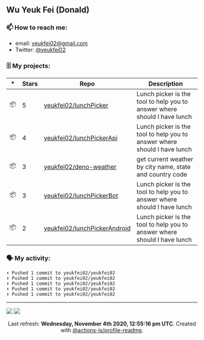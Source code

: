 ## Wu Yeuk Fei (Donald)

### 📫 How to reach me:

- email: [yeukfei02@gmail.com](yeukfei02@gmail.com)
- Twitter: [@yeukfei02](https://twitter.com/yeukfei02)

### 🗄 My projects:

|*|Stars|Repo|Description|
|---|---|---|---|
| 📦 | 5 | [yeukfei02/lunchPicker](https://github.com/yeukfei02/lunchPicker) | Lunch picker is the tool to help you to answer where should I have lunch |
| 📦 | 4 | [yeukfei02/lunchPickerApi](https://github.com/yeukfei02/lunchPickerApi) | Lunch picker is the tool to help you to answer where should I have lunch |
| 📦 | 3 | [yeukfei02/deno-weather](https://github.com/yeukfei02/deno-weather) | get current weather by city name, state and country code |
| 📦 | 3 | [yeukfei02/lunchPickerBot](https://github.com/yeukfei02/lunchPickerBot) | Lunch picker is the tool to help you to answer where should I have lunch |
| 📦 | 2 | [yeukfei02/lunchPickerAndroid](https://github.com/yeukfei02/lunchPickerAndroid) | Lunch picker is the tool to help you to answer where should I have lunch |

### 🗣 My activity:

```
⬆️ Pushed 1 commit to yeukfei02/yeukfei02
⬆️ Pushed 1 commit to yeukfei02/yeukfei02
⬆️ Pushed 1 commit to yeukfei02/yeukfei02
⬆️ Pushed 1 commit to yeukfei02/yeukfei02
⬆️ Pushed 1 commit to yeukfei02/yeukfei02
```

---

<img src="https://github-readme-stats.vercel.app/api?username=yeukfei02&show_icons=true&count_private=true&theme=radical" />

<img src="https://github-readme-stats.vercel.app/api/top-langs/?username=yeukfei02&theme=radical" />

<p align="center">Last refresh: <b>Wednesday, November 4th 2020, 12:55:16 pm UTC</b>. Created with <a href=https://github.com/marketplace/actions/profile-readme>@actions-js/profile-readme</a>.</p>
